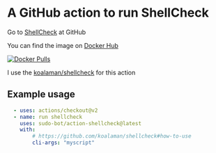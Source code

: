 # A GitHub action to run ShellCheck

Go to [ShellCheck](https://github.com/koalaman/shellcheck#readme) at GitHub

You can find the image on [Docker Hub](https://hub.docker.com/r/botsudo/action-doctum)

[![Docker Pulls](https://img.shields.io/docker/pulls/koalaman/shellcheck.svg)](https://hub.docker.com/r/koalaman/shellcheck)

I use the [koalaman/shellcheck](https://hub.docker.com/r/koalaman/shellcheck) for this action

## Example usage

```yml
  - uses: actions/checkout@v2
  - name: run shellcheck
    uses: sudo-bot/action-shellcheck@latest
    with:
        # https://github.com/koalaman/shellcheck#how-to-use
        cli-args: "myscript"
```
